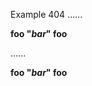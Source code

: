 Example 404
......

**foo "*bar*" foo**

......

<p><strong>foo &quot;<em>bar</em>&quot; foo</strong></p>
